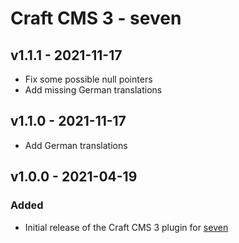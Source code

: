 # Craft CMS 3 - seven

## v1.1.1 - 2021-11-17

- Fix some possible null pointers
- Add missing German translations

## v1.1.0 - 2021-11-17

- Add German translations

## v1.0.0 - 2021-04-19

### Added

- Initial release of the Craft CMS 3 plugin for [seven](https://www.seven.io)
